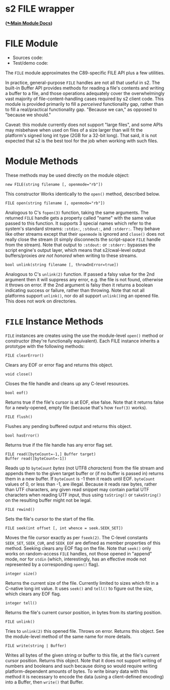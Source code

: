 # s2 FILE wrapper
#### ([&#x2b11;Main Module Docs](../))
# FILE Module

- Sources code: [](/dir/s2/mod/FILE?ci=trunk)
- Test/demo code: [](/finfo/s2/mod/FILE/mod_FILE.s2)

The `FILE` module approximates the C89-specific FILE API plus a few
utilities.

In practice, general-purpose `FILE` handles are not all that useful in
s2. The built-in Buffer API provides methods for reading a file's
contents and writing a buffer to a file, and those operations
adequately cover the overwhelmingly vast majority of
file-content-handling cases required by s2 client code. This module is
provided primarily to fill a *perceived* functionality gap, rather
than to fill a real/practical functionality gap. "Because we can," as
opposed to "because we should."

Caveat: this module currently does not support "large files", and some
APIs may misbehave when used on files of a size larger than will fit
the platform's signed long int type (2GB for a 32-bit long). That
said, it is not expected that s2 is the best tool for the job when
working with such files.

# Module Methods

These methods may be used directly on the module object:

```s2-member
new FILE(string filename [, openmode="rb"])
```
This constructor Works identically to the `open()` method, described
below.

```s2-member
FILE open(string filename [, openmode="rb"])
```

Analogous to C's `fopen(3)` function, taking the same arguments. The
returned `FILE` handle gets a property called "name" with the same value
passed to this function. It supports 3 special names which refer to
the system's standard streams: `:stdin:`, `:stdout:`, and `:stderr:`. They
behave like other streams except that their `openmode` is ignored and
`close()` does not really close the stream (it simply disconnects the
script-space `FILE` handle from the stream). Note that output to
`:stdout:` or `:stderr:` bypasses the script engine's output layer, which
means that s2/cwal-level output buffers/proxies *are not honored* when
writing to these streams.

```s2-member
bool unlink(string filename [, throwOnError=true])
```

Analogous to C's `unlink(2)` function. If passed a falsy value for the
2nd argument then it will suppress any error, e.g. the file is not
found, otherwise it throws on error. If the 2nd argument is falsy then
it returns a boolean indicating success or failure, rather than
throwing. Note that not all platforms support `unlink()`, nor do all
support `unlink()`ing an opened file. This does not work on directories.

# `FILE` Instance Methods

`FILE` instances are creates using the use the module-level `open()`
method or constructor (they're functionally equivalent). Each FILE
instance inherits a prototype with the following methods:

```s2-member
FILE clearError()
```
Clears any EOF or error flag and returns this object.

```s2-member
void close()
```
Closes the file handle and cleans up any C-level resources.

```s2-member
bool eof()
```
Returns true if the file's cursor is at EOF, else false.  Note that it
returns false for a newly-opened, empty file (because that's how
`feof(3)` works).

```s2-member
FILE flush()
```
Flushes any pending buffered output and returns this object.

```s2-member
bool hasError()
```
Returns true if the file handle has any error flag set.

```s2-member
FILE read([byteCount=-1,] Buffer target)
Buffer read([byteCount=-1])
```

Reads up to `byteCount` *bytes* (not UTF8 *characters*) from the file
stream and appends them to the given target buffer or (if no buffer is
passed in) returns them in a new buffer. If `byteCount` is -1 then it
reads until EOF. `byteCount` values of 0, or less than -1, are
illegal. Because it reads raw bytes, rather than UTF characters, any
given read snippet may contain partial UTF characters when reading UTF
input, thus using `toString()` or `takeString()` on the resulting buffer
might not be legal.


```s2-member
FILE rewind()
```
Sets the file's cursor to the start of the file.

```s2-member
FILE seek(int offset [, int whence = seek.SEEK_SET])
```
Moves the file cursor exactly as per `fseek(2)`. The C-level constants
`SEEK_SET`, `SEEK_CUR`, and `SEEK_EOF` are defined as member properties
of this method. Seeking clears any EOF flag on the file. Note that
`seek()` only works on random-access `FILE` handles, not those opened in
"append" mode, nor for `stdin` (which, interestingly, has an effective
mode not represented by a corresponding `open()` flag).

```s2-member
integer size()
```
Returns the current size of the file. Currently limited to sizes which
fit in a C-native long int value. It uses `seek()` and `tell()` to figure
out the size, which clears any EOF flag.

```s2-member
integer tell()
```
Returns the file's current cursor position, in bytes from its starting
position.

```s2-member
FILE unlink()
```
Tries to `unlink(2)` this opened file. Throws on error.  Returns this
object. See the module-level method of the same name for more details.

```s2-member
FILE write(string | Buffer)
```
Writes all bytes of the given string or buffer to this file, at the
file's current cursor position. Returns this object. Note that it does
not support writing of numbers and booleans and such because doing so
would require writing platform-dependent amounts of bytes. To write
binary data with this method it is necessary to encode the data (using
a client-defined encoding) into a Buffer, then `write()` that Buffer.
